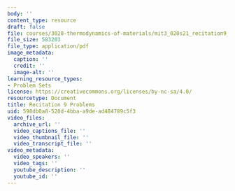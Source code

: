 ```yaml
---
body: ''
content_type: resource
draft: false
file: courses/3020-thermodynamics-of-materials/mit3_020s21_recitation9_problems.pdf
file_size: 583203
file_type: application/pdf
image_metadata:
  caption: ''
  credit: ''
  image-alt: ''
learning_resource_types:
- Problem Sets
license: https://creativecommons.org/licenses/by-nc-sa/4.0/
resourcetype: Document
title: Recitation 9 Problems
uid: 598db0a8-528d-4bba-a9de-ad484789c5f3
video_files:
  archive_url: ''
  video_captions_file: ''
  video_thumbnail_file: ''
  video_transcript_file: ''
video_metadata:
  video_speakers: ''
  video_tags: ''
  youtube_description: ''
  youtube_id: ''
---
```


